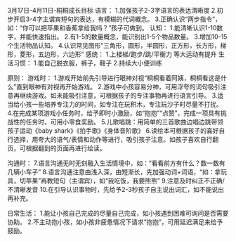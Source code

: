 3月17日-4月11日-桐桐成长目标
语言：
1.加强孩子2-3字语言的表达清晰度
2.初步开启3-4字主谓宾短句的表达，有模糊的代词概念。
3.正确认识“两步指令”，如：“你可以把苹果和香蕉拿给我吗？”孩子可做到。
认知：
1.能清晰认识1-10数字，并能快速指出。
2.有1-5的数量概念，能识别出1-5个物品数量。
3.增加10-15个生活物品认知。
4.认识常见图形“三角形，圆形，半圆形，正方形，长方形，梯形，菱形，五边形，六边形”
感统：
1.上楼梯/跑步/跳/平衡力 等大运动有提升
生活习惯：
1.能自己脱衣服，裤子，鞋子
2.持续大小便训练

原则：
游戏时：
1.游戏开始前先引导进行眼神对视“桐桐看着阿姨，桐桐看这是什么”直到眼神有对视再开始游戏。
2.游戏中小孩容易分神，可用浮夸的词句吸引注意再继续游戏。如未能吸引注意，可根据孩子的专注事物再进行语言引导。
3.适当给小孩一些培养专注力的时间，如专注在玩积木，专注玩沙子时尽量不打扰。
4.在完成某项游戏小任务时，给予即时小激励，如“抱抱”“点赞”，完成一项具有挑战性的任务时，可用小零食奖励。
5.儿歌唱跳：用简单的三首歌曲边唱边跳带领孩子运动《baby shark》《拍手歌》《身体音阶歌》
6.读绘本可根据孩子的喜好自行选择，用夸大的语气/表情和动作等进行，吸引孩子注意。如孩子喜欢自行翻页，可根据翻到的页面再进行绘读。

沟通时：
7.语言沟通无时无刻融入生活情境中，如：”看看前方有什么？数一数有几辆小车子”
8.语言沟通注意由浅入深，由短渐长，先加强动词+词语，“如：拿玩具，切苹果”再教短句（主谓宾），如“我吃饭，我要熊熊”
9.注意及时纠正不正确/不清晰发音
10.在引导认识事物时，先给予2-3秒孩子自主说出词汇，如不能说出再补充。

日常生活：
1.能让小孩自己完成的尽量自己完成，如小孩遇到困难可询问是否需要协助。
2.不主动抱小孩，如小孩非疲惫情况下请求“抱抱”，可用延迟满足来给予鼓励。